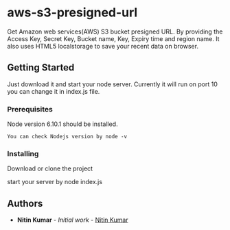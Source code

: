 # aws-s3-presigned-url

Get Amazon web services(AWS) S3 bucket presigned URL. By providing the Access Key, Secret Key, Bucket name, Key, Expiry time and region name. It also uses HTML5 localstorage to save your recent data on browser.

## Getting Started

Just download it and start your node server. Currently it will run on port 10 you can change it in index.js file.

### Prerequisites

Node version 6.10.1 should be installed.

```
You can check Nodejs version by node -v
```

### Installing

Download or clone the project

start your server by node index.js

## Authors

* **Nitin Kumar** - *Initial work* - [Nitin Kumar](https://github.com/nitinprajapati)
